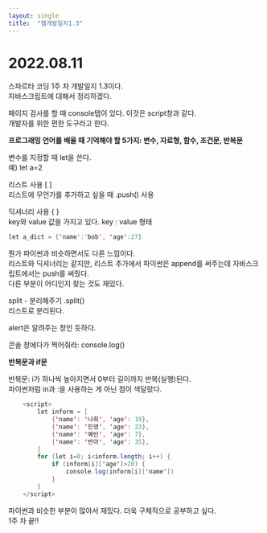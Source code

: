 ```yaml
---
layout: single
title:  "웹개발일지1.3"
---
```


# 2022.08.11

스파르타 코딩 1주 차 개발일지 1.3이다.  
자바스크립트에 대해서 정리하겠다.

페이지 검사를 할 때 console탭이 있다. 이것은 script창과 같다.  
개발자를 위한 편한 도구라고 한다.

**프로그래밍 언어를 배울 때 기억해야 할 5가지: 변수, 자료형, 함수, 조건문, 반복문**

변수를 지정할 때 let을 쓴다.  
예) let a=2

리스트 사용 [ ]  
리스트에 무언가를 추가하고 싶을 때 .push() 사용 

딕셔너리 사용 { }  
key와 value 값을 가지고 있다. key : value 형태
```java
let a_dict = {'name':'bob', 'age':27}
``` 

뭔가 파이썬과 비슷하면서도 다른 느낌이다.  
리스트와 딕셔너리는 같지만, 리스트 추가에서 파이썬은 append를 써주는데 자바스크립트에서는 push를 써줬다.  
다른 부분이 어디인지 찾는 것도 재밌다.

split - 분리해주기 .split()  
리스트로 분리된다.

alert은 알려주는 창인 듯하다.

콘솔 창에다가 찍어줘라: console.log()

**반복문과 if문**

반복문: i가 하나씩 높아지면서 0부터 길이까지 반복(실행)된다.  
파이썬처럼 in과 :을 사용하는 게 아닌 점이 색달랐다.
```java
    <script>    
        let inform = [
            {'name': '나희', 'age': 19},
            {'name': '진영', 'age': 23},
            {'name': '예빈', 'age': 7},
            {'name': '반아', 'age': 35},
        ]
        for (let i=0; i<inform.length; i++) {
            if (inform[i]['age']>20) {
                console.log(inform[i]['name'])
            }
        }
    </script>
```

파이썬과 비슷한 부분이 많아서 재밌다. 더욱 구체적으로 공부하고 싶다.  
1주 차 끝!!
